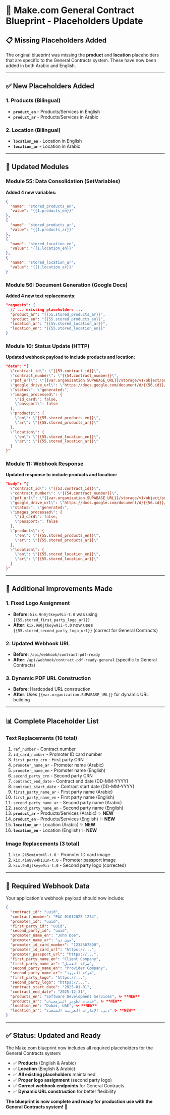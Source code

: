# 🔧 Make.com General Contract Blueprint - Placeholders Update

## 📋 **Missing Placeholders Added**

The original blueprint was missing the **product** and **location** placeholders that are specific to the General Contracts system. These have now been added in both Arabic and English.

---

## ✅ **New Placeholders Added**

### **1. Products (Bilingual)**

- **`product_en`** - Products/Services in English
- **`product_ar`** - Products/Services in Arabic

### **2. Location (Bilingual)**

- **`location_en`** - Location in English
- **`location_ar`** - Location in Arabic

---

## 🔄 **Updated Modules**

### **Module 55: Data Consolidation (SetVariables)**

**Added 4 new variables:**

```json
{
  "name": "stored_products_en",
  "value": "{{1.products_en}}"
},
{
  "name": "stored_products_ar",
  "value": "{{1.products_ar}}"
},
{
  "name": "stored_location_en",
  "value": "{{1.location_en}}"
},
{
  "name": "stored_location_ar",
  "value": "{{1.location_ar}}"
}
```

### **Module 56: Document Generation (Google Docs)**

**Added 4 new text replacements:**

```json
"requests": {
  // ... existing placeholders ...
  "product_ar": "{{55.stored_products_ar}}",
  "product_en": "{{55.stored_products_en}}",
  "location_ar": "{{55.stored_location_ar}}",
  "location_en": "{{55.stored_location_en}}"
}
```

### **Module 10: Status Update (HTTP)**

**Updated webhook payload to include products and location:**

```json
"data": "{
  \"contract_id\": \"{{53.contract_id}}\",
  \"contract_number\": \"{{54.contract_number}}\",
  \"pdf_url\": \"{{var.organization.SUPABASE_URL}}/storage/v1/object/public/{{var.organization.CONTRACTS_STORAGE_BUCKET}}/{{54.contract_number}}-{{55.stored_promoter_name_en}}.pdf\",
  \"google_drive_url\": \"https://docs.google.com/document/d/{{56.id}}/edit\",
  \"status\": \"generated\",
  \"images_processed\": {
    \"id_card\": false,
    \"passport\": false
  },
  \"products\": {
    \"en\": \"{{55.stored_products_en}}\",
    \"ar\": \"{{55.stored_products_ar}}\"
  },
  \"location\": {
    \"en\": \"{{55.stored_location_en}}\",
    \"ar\": \"{{55.stored_location_ar}}\"
  }
}"
```

### **Module 11: Webhook Response**

**Updated response to include products and location:**

```json
"body": "{
  \"contract_id\": \"{{53.contract_id}}\",
  \"contract_number\": \"{{54.contract_number}}\",
  \"pdf_url\": \"{{var.organization.SUPABASE_URL}}/storage/v1/object/public/{{var.organization.CONTRACTS_STORAGE_BUCKET}}/{{54.contract_number}}-{{55.stored_promoter_name_en}}.pdf\",
  \"google_drive_url\": \"https://docs.google.com/document/d/{{56.id}}/edit\",
  \"status\": \"generated\",
  \"images_processed\": {
    \"id_card\": false,
    \"passport\": false
  },
  \"products\": {
    \"en\": \"{{55.stored_products_en}}\",
    \"ar\": \"{{55.stored_products_ar}}\"
  },
  \"location\": {
    \"en\": \"{{55.stored_location_en}}\",
    \"ar\": \"{{55.stored_location_ar}}\"
  }
}"
```

---

## 🔧 **Additional Improvements Made**

### **1. Fixed Logo Assignment**

- **Before**: `kix.9n0jtkeyw9ii-t.0` was using `{{55.stored_first_party_logo_url}}`
- **After**: `kix.9n0jtkeyw9ii-t.0` now uses `{{55.stored_second_party_logo_url}}` (correct for General Contracts)

### **2. Updated Webhook URL**

- **Before**: `/api/webhook/contract-pdf-ready`
- **After**: `/api/webhook/contract-pdf-ready-general` (specific to General Contracts)

### **3. Dynamic PDF URL Construction**

- **Before**: Hardcoded URL construction
- **After**: Uses `{{var.organization.SUPABASE_URL}}` for dynamic URL building

---

## 📊 **Complete Placeholder List**

### **Text Replacements (16 total)**

1. `ref_number` - Contract number
2. `id_card_number` - Promoter ID card number
3. `first_party_crn` - First party CRN
4. `promoter_name_ar` - Promoter name (Arabic)
5. `promoter_name_en` - Promoter name (English)
6. `second_party_crn` - Second party CRN
7. `contract_end_date` - Contract end date (DD-MM-YYYY)
8. `contract_start_date` - Contract start date (DD-MM-YYYY)
9. `first_party_name_ar` - First party name (Arabic)
10. `first_party_name_en` - First party name (English)
11. `second_party_name_ar` - Second party name (Arabic)
12. `second_party_name_en` - Second party name (English)
13. **`product_ar`** - Products/Services (Arabic) ✨ **NEW**
14. **`product_en`** - Products/Services (English) ✨ **NEW**
15. **`location_ar`** - Location (Arabic) ✨ **NEW**
16. **`location_en`** - Location (English) ✨ **NEW**

### **Image Replacements (3 total)**

1. `kix.2k5omiotmkl-t.0` - Promoter ID card image
2. `kix.4io8vw4k1u1n-t.0` - Promoter passport image
3. `kix.9n0jtkeyw9ii-t.0` - Second party logo (corrected)

---

## 🎯 **Required Webhook Data**

Your application's webhook payload should now include:

```json
{
  "contract_id": "uuid",
  "contract_number": "PAC-01012025-1234",
  "promoter_id": "uuid",
  "first_party_id": "uuid",
  "second_party_id": "uuid",
  "promoter_name_en": "John Doe",
  "promoter_name_ar": "جون دو",
  "promoter_id_card_number": "1234567890",
  "promoter_id_card_url": "https://...",
  "promoter_passport_url": "https://...",
  "first_party_name_en": "Client Company",
  "first_party_name_ar": "شركة العميل",
  "second_party_name_en": "Provider Company",
  "second_party_name_ar": "شركة المزود",
  "first_party_logo": "https://...",
  "second_party_logo": "https://...",
  "contract_start_date": "2025-01-01",
  "contract_end_date": "2025-12-31",
  "products_en": "Software Development Services", ✨ **NEW**
  "products_ar": "خدمات تطوير البرمجيات", ✨ **NEW**
  "location_en": "Dubai, UAE", ✨ **NEW**
  "location_ar": "دبي، الإمارات العربية المتحدة" ✨ **NEW**
}
```

---

## ✅ **Status: Updated and Ready**

The Make.com blueprint now includes all required placeholders for the General Contracts system:

- ✅ **Products** (English & Arabic)
- ✅ **Location** (English & Arabic)
- ✅ **All existing placeholders** maintained
- ✅ **Proper logo assignment** (second party logo)
- ✅ **Correct webhook endpoints** for General Contracts
- ✅ **Dynamic URL construction** for better flexibility

**The blueprint is now complete and ready for production use with the General Contracts system!** 🎉
